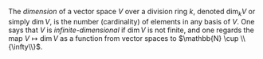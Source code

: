 The *dimension* of a vector space $V$ over a division ring $k$, denoted $\dim_{k} V$ or simply $\dim V$, is the number (cardinality) of elements in any basis of $V$. One says that $V$ is *infinite-dimensional* if $\dim V$ is not finite, and one regards the map $V \mapsto \dim V$ as a function from vector spaces to $\mathbb{N} \cup \\{\infty\\}$.
